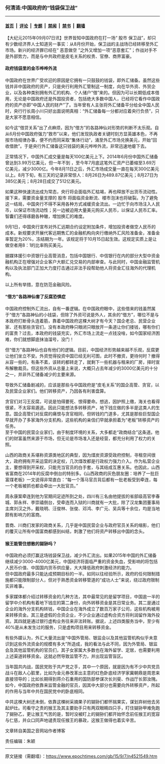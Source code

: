 ### 何清涟:中国政府的“钱袋保卫战”

---

#### [首页](../../../..?n4521549) &nbsp;|&nbsp; [评论](../../../../../epoch-comment?n4521549) &nbsp;|&nbsp; [专题](../../../../../epoch-special?n4521549) &nbsp;|&nbsp; [禁闻](../../../../../epoch-news?n4521549) &nbsp;|&nbsp; [禁书](../../../../../books?n4521549) &nbsp;|&nbsp; [翻墙](https://github.com/gfw-breaker/nogfw/blob/master/README.md?n4521549)


<div class="post_content" id="artbody" itemprop="articleBody">
 <!-- article content begin -->
 <p>
  【大纪元2015年09月07日讯】世界皆知中国政府在打一场“
  <ok href="https://www.epochtimes.com/gb/tag/%E8%82%A1%E5%B8%82.html">
   股市
  </ok>
  保卫战”，却只有少数经济界人士知道另一事实：从8月份开始，保卫战的主战场已经转移至外汇市场。新兴的经济罪已经在“
  <ok href="https://www.epochtimes.com/gb/tag/%E6%81%B6%E6%84%8F%E5%81%9A%E7%A9%BA.html">
   恶意做空
  </ok>
  ”之外又增加一项“恶意套汇”；作战对手不是外部势力，而是与中共政府是皮毛关系的权贵、官僚、商界富豪。
 </p>
 <p>
  <h4>
   政府钱袋里的金币哗哗外流
  </h4>
  <p>
   中国政府在世界广受欢迎的原因是它拥有一只鼓鼓的钱袋，即外汇储备。虽然这些钱并非中国政府的资产，只是央行利用外汇管制这一制度，向在华外资、外贸企业，以及各种类别拥有外汇的机构、个人储户“借”来的。但因为可以长期低成本借用，无论是中国政府还是外国投资者，包括绝大多数中国人，已经将它看作中国政府的资产亦即“中国人民的财产”了。当年曾有人主张将外汇储备平分给全中国人民时，央行行长周小川只好出面说明真相：“外汇储备每一分都对应着央行负债”，只是大家不愿意相信。
  </p>
  <p>
   如今这“借贷关系”出了点麻烦，因为“借方”的各路神仙对形势的判断不太乐观。自从6月份中国政府强力“救市”以来，他们发现执政者关键时刻方显英雄本色，不再按市场规律办事，便不约而同采取“集体行动”，涌至外汇市场兑换美元，开始“回收借款”。于是央行外汇储备这只钱袋的美元哗哗外流，非常迅速地瘪下去。
  </p>
  <p>
   正常情况下，中国外汇成交量是每天100亿美元上下。2014年6月份中国外汇储备曾达到3.99万亿美元，但一年不到 ，至今年7月底这笔外汇资产已萎缩至3.69万亿美元，减少3000亿。今年8月11日之后，外汇市场成交量一直在每天300亿美元以上。8月下旬，有三天的记录非常惊人：8月26日为489.87亿美元；8月27日为385亿美元；8月28日成交了512亿美元。
  </p>
  <p>
   如果这种快速流出成为常态，央行将会面临外汇枯竭，再也释放不出货币流动性。接下来，需要资金量支撑的
   <ok href="https://www.epochtimes.com/gb/tag/%E8%82%A1%E5%B8%82.html">
    股市
   </ok>
   将面临资金断流、楼市泡沫也将破裂。为了避免这一结局，中国央行不得不采用各种方式减缓资金流出。一边忙于向市场注入人民币，以保证市场流动性；另一边被迫用大量美元购买人民币，以保证人民币汇率。智囊们还得琢磨各种辙，增加换汇的难度。
  </p>
  <p>
   9月1日，中国央行宣布对外汇远期合约设定附加条件，增加投资者做空人民币的成本。新规要求开展代客远期售汇的金融机构向央行缴纳外汇风险准备金，准备金率暂定为20%，冻结期为一年。该规定将于10月15日起生效。这规定实质上是让做空者用8：1的比率购买美元。
  </p>
  <p>
   据媒体援引中资银行业高管消息，包括中国银行、中信银行在内的部分大型中资金融机构正在增强对企业客户大额汇兑交易的内部审查。与此同时，中国金融监管机构以及执法部门正加大力度打击通过非法手段帮助他人将资金汇往海外的代理机构。
  </p>
  <p>
   以上所有举措，意在防范金融风险。
  </p>
  <p>
   <h4>
    “借方”各路神仙害了反腐恐惧症
   </h4>
   <p>
    中国政府控制外汇流出，自有一番逻辑。在中国政府眼中，这些借来的钱虽然属于“借方”各路神仙的小钱袋，但除了外资可说是外人，其余的“借方”，哪位不是与本政府打断骨头连着筋，靠着中国政府这棵大树才有今天？国企老总、民营企业家、还有那些贪官们，没有本政府睁只眼闭只眼放开一条道让你们搂钱，哪有你们的富贵？过去，本政府的钱袋充实，外汇市场上流走一点钱没啥，如今国家经济困难，你们就想脚底抹油溜号，没门！
   </p>
   <p>
    但“借方”各路神仙也自有他们的逻辑。目前，中国经济形势越来越不乐观，反腐更让他们坐立不安。外资觉得投资中国已经无利可图，此时不撤资，更待何时？撤得从容一些的，有条不紊，该转的都转走了，就剩下一些机器与租来的厂房，择时宣布解散裁员。但这些外资从总量上来说，大概只占去年减少的3000亿美元的十分之一，并非外汇储备减少的主要来源。
   </p>
   <p>
    导致外汇储备剧减的，应该是那些与中国政府是“皮毛关系”的国企高管、贪官，以及民营企业家们。他们转移资产，乃因各有利害盘算。
   </p>
   <p>
    贪官们对习王反腐，可说是怕得要死、恨得要命。想逃，因护照上缴，海关也看得很紧，不太容易遁逃。因此只能想法多转移资产，地下钱庄做的多半是这类人的生意。国企高管们对反腐的痛恨与贪官相同，但转钱的门道多，尤其是那些巨型国企早就开办了多家海外分支机构，这些机构的亲信们早就承担着为“老板”转移资产的任务。
    <br/>
    至于中国的民营企业家们，由于制度环境的关系，大多都走“政商结合”这条道。他们的财富虽然来源于市场，但无论是市场准入还是经营，都充分利用了权力的关照。
   </p>
   <p>
    山西的政商关系堪称资源类地区的典型，因为煤炭资源受政府控制，寻租空间很大，政府拥有开采运营的决定权，几次煤改都是行政权力强力介入。作为私营企业主，要想得到开采权，只能充当官员的白手套，与其结成互惠关系。也因此，山西省富商在2014年的反腐中倒台的特别多。《山西政商的灰色朋友圈：培养了一批巨富煤老板》一文说得非常直白：“每一个落马官员背后都有一批老板受到牵连，每一个老板被抓也都会牵出一大批官员。”
   </p>
   <p>
    周永康案牵连到他为官期间足迹所到之处，四川有三名由他提拔的省部级高官李春城、郭永祥、李崇禧倒台，受牵连而入狱的川商就有一大批，除了汉龙集团董事局主席刘汉之外，戴晓明、汪俊林、张俊、邓鸿、李广元、吴兵等十余位，均是当地颇有影响力的富商。
   </p>
   <p>
    晋商、川商们发家的政商关系，几乎是中国民营企业与政府官员关系的缩影，他们的覆灭让所有中国富商都感到纠结，刺激了他们将资产转移出中国的念头。
   </p>
   <p>
    <h4>
     猴王能管住想散的猢狲吗？
    </h4>
    <p>
     中国政府必须打赢这场钱袋保卫战，减少外汇流出。如果2015年中国的外汇储备继续减少3000-4000亿美元，中国经济将面临严重的资金失血，受影响的将包括人民币价值、中国国内货币供应量，大大降低政府刺激经济的能力。
     <br/>
     但中国政府最多只能达成预期目标的一半。如同以往经验所示，政府的任何限制措施都只能限制部分人，但对于熟悉资金转移管道的“成功人士”来说，绕过政府限制实非难事。
    </p>
    <p>
     多家媒体都介绍过转移资金的几种方法，其中最常见的是留学项目，中国逾一半的留学中介机构有着地下钱庄的第二身份，向外转移资金是其日常业务。其二是通过企业的海外分支机构转钱，中国企业在海外成立了数百万家子公司，这些机构被用来转移资金。其三是虚假的合资企业，不少企业通过虚构合资方将利润留作海外投资。其四就是通过银行虚构业务往来非法转账。据说，上述四类服务当中，至少有40%是从未发生过的服务，只是虚构项目用来转移资金。
    </p>
    <p>
     有些外媒认为，外汇大量流出是“中国外管局、银监会以及其他监管机构似乎未意识到这些外流资金的规模有多大”所造成，我的看法与此不同，因为外管局、银监会及其他监管机构的官员们，其子女家属大多数也在海外留学、定居，也需要利用上述渠道转移资金。这就必然导致监管不力，并出现监管盲区。
    </p>
    <p>
     当年国共内战，国民党败于共产党之手，其中一个原因，就是因为有不少中共党员战斗在敌人心脏里，比如为金元券改革出主意的红色卧底经济学家冀朝鼎是周恩来直接领导的；比如长期得到蒋介石重用的国防部参谋次长刘斐、作战厅长郭汝隗。如今，中国政府依靠来监管金融的官员，因其中大部分也需要向外转移资产，所起的作用与当年中共在国民党中的卧底相同。
    </p>
    <p>
     中共这棵大树还未倒，依靠这棵树采摘果子的猢狲们都怀揣果实，谋划弃树他去另起炉灶。司看守之责的猴王及其主要助手只有两双眼睛四只手，盯住猢狲甲难免跑了猢狲乙，更让猴王气苦的是，暂时没被盯上的猢狲们都开始怀念前任猴王的宽容与仁慈，并众口同声地谴责现任猴王的暴政，这猴王做得也着实辛苦。
    </p>
    <p>
     文章转自美国之音网站作者博客
    </p>
    <p>
     责任编辑：朱颖
    </p>
    <!-- article content end -->
    <div id="below_article_ad">
    </div>
   </p>
  </p>
 </p>
</div>


---

原文链接（需翻墙）：https://www.epochtimes.com/gb/15/9/7/n4521549.htm